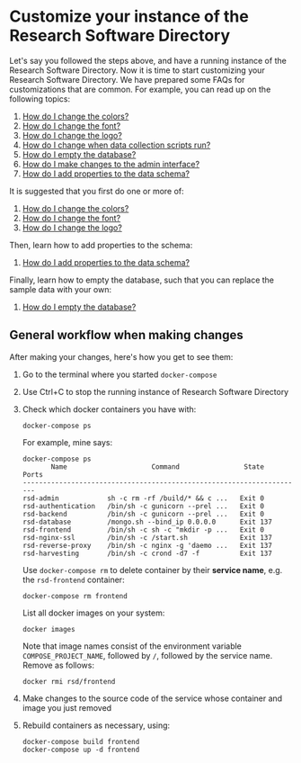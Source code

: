 # Customize your instance of the Research Software Directory


Let's say you followed the steps above, and have a running instance of the
Research Software Directory. Now it is time to start customizing your Research
Software Directory. We have prepared some FAQs for customizations that are
common. For example, you can read up on the following topics:

1. [How do I change the colors?](/docs/faq/how-do-i-change-the-colors.md)
1. [How do I change the font?](/docs/faq/how-do-i-change-the-font.md)
1. [How do I change the logo?](/docs/faq/how-do-i-change-the-logo.md)
1. [How do I change when data collection scripts run?](/docs/faq/how-do-i-change-when-data-collection-scripts-run.md)
1. [How do I empty the database?](/docs/faq/how-do-i-empty-the-database.md)
1. [How do I make changes to the admin interface?](/docs/faq/how-do-i-make-changes-to-the-admin-interface.md)
1. [How do I add properties to the data schema?](/docs/faq/how-do-i-add-properties-to-the-data-schema.md)

It is suggested that you first do one or more of:

1. [How do I change the colors?](/docs/faq/how-do-i-change-the-colors.md)
1. [How do I change the font?](/docs/faq/how-do-i-change-the-font.md)
1. [How do I change the logo?](/docs/faq/how-do-i-change-the-logo.md)

Then, learn how to add properties to the schema:

1. [How do I add properties to the data schema?](/docs/faq/how-do-i-add-properties-to-the-data-schema.md)

Finally, learn how to empty the database, such that you can replace the sample
data with your own:

1. [How do I empty the database?](/docs/faq/how-do-i-empty-the-database.md)


## General workflow when making changes

After making your changes, here's how you get to see them:

1. Go to the terminal where you started ``docker-compose``
1. Use Ctrl+C to stop the running instance of Research Software Directory
1. Check which docker containers you have with:

    ```
    docker-compose ps
    ```

    For example, mine says:

    ```
    docker-compose ps
           Name                     Command                State     Ports
    ----------------------------------------------------------------------
    rsd-admin            sh -c rm -rf /build/* && c ...   Exit 0
    rsd-authentication   /bin/sh -c gunicorn --prel ...   Exit 0
    rsd-backend          /bin/sh -c gunicorn --prel ...   Exit 0
    rsd-database         /mongo.sh --bind_ip 0.0.0.0      Exit 137
    rsd-frontend         /bin/sh -c sh -c "mkdir -p ...   Exit 0
    rsd-nginx-ssl        /bin/sh -c /start.sh             Exit 137
    rsd-reverse-proxy    /bin/sh -c nginx -g 'daemo ...   Exit 137
    rsd-harvesting       /bin/sh -c crond -d7 -f          Exit 137
    ```

    Use ``docker-compose rm`` to delete container by their **service name**, e.g. the ``rsd-frontend`` container:

    ```
    docker-compose rm frontend
    ```

    List all docker images on your system:
    ```
    docker images
    ```

    Note that image names consist of the environment variable ``COMPOSE_PROJECT_NAME``, followed by ``/``,
    followed by the service name. Remove as follows:

    ```
    docker rmi rsd/frontend
    ```
1. Make changes to the source code of the service whose container and image you just removed
1. Rebuild containers as necessary, using:

    ```
    docker-compose build frontend
    docker-compose up -d frontend
    ```
